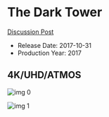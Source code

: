 # The Dark Tower

[Discussion Post](https://www.avsforum.com/threads/bass-eq-for-filtered-movies.2995212/post-56777222)

* Release Date: 2017-10-31
* Production Year: 2017

## 4K/UHD/ATMOS

![img 0](https://i.imgur.com/q2vCX4H.jpg)

![img 1](https://i.imgur.com/1FMCAtK.jpg)

